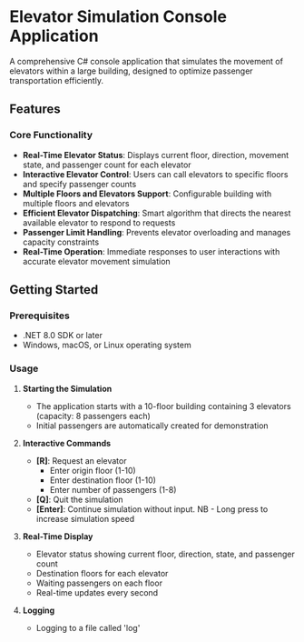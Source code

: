 # Elevator Simulation Console Application

A comprehensive C# console application that simulates the movement of elevators within a large building, designed to optimize passenger 
transportation efficiently.


## Features

### Core Functionality
- **Real-Time Elevator Status**: Displays current floor, direction, movement state, and passenger count for each elevator
- **Interactive Elevator Control**: Users can call elevators to specific floors and specify passenger counts
- **Multiple Floors and Elevators Support**: Configurable building with multiple floors and elevators
- **Efficient Elevator Dispatching**: Smart algorithm that directs the nearest available elevator to respond to requests
- **Passenger Limit Handling**: Prevents elevator overloading and manages capacity constraints
- **Real-Time Operation**: Immediate responses to user interactions with accurate elevator movement simulation


## Getting Started

### Prerequisites
- .NET 8.0 SDK or later
- Windows, macOS, or Linux operating system


### Usage

1. **Starting the Simulation**
   - The application starts with a 10-floor building containing 3 elevators (capacity: 8 passengers each)
   - Initial passengers are automatically created for demonstration

2. **Interactive Commands**
   - **[R]**: Request an elevator
     - Enter origin floor (1-10)
     - Enter destination floor (1-10)  
     - Enter number of passengers (1-8)
   - **[Q]**: Quit the simulation
   - **[Enter]**: Continue simulation without input. NB - Long press to increase simulation speed
 

3. **Real-Time Display**
   - Elevator status showing current floor, direction, state, and passenger count
   - Destination floors for each elevator
   - Waiting passengers on each floor
   - Real-time updates every second

3. **Logging**
    - Logging to a file called 'log'

